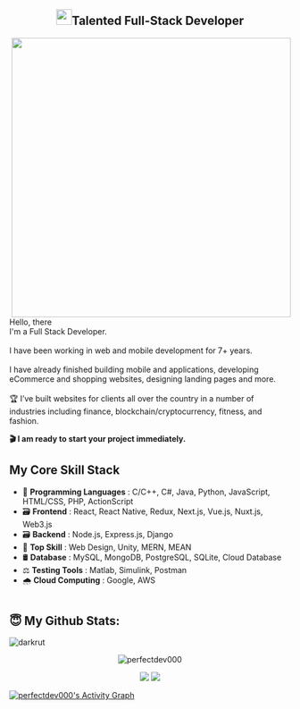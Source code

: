 <h2 align="center"><img src="https://media.giphy.com/media/hvRJCLFzcasrR4ia7z/giphy.gif" width="28">Talented Full-Stack Developer</h2>
<p>
  <p>
    <img align="right" width="500" src="https://camo.githubusercontent.com/fa73289736064aba480d0708da37d7aa183a8c3e2bcc2f58c54285a3bbbeecc1/68747470733a2f2f7777772e61616c7068612e6e65742f77702d636f6e74656e742f75706c6f6164732f323032302f31322f66756c6c2d737461636b2d646576656c6f706d656e742e676966" />
  </p>
  <p>
  Hello, there<br>
  I'm a Full Stack Developer.<br><br>
  I have been working in web and mobile development for 7+ years.<br><br>
  I have already finished building mobile and applications, developing eCommerce and shopping websites, designing landing pages and more.<br><br>
  🏆 I’ve built websites for clients all over the country in a number of industries including finance, blockchain/cryptocurrency, fitness, and fashion.</p>
</p>
<!--<p align="center">
  <a href="https://github.com/perfectdev000"><img src="https://readme-typing-svg.herokuapp.com/?lines=Creative,%20Passionate%20and%20Efficient%20Full-Stack%20Software%20engineer;10+%2B%20years%20of%20hands-on%20experience;&center=true&width=800&height=45"></a>
</p>-->

<b> 🎬 I am ready to start your project immediately.</b>
## My Core Skill Stack
- 💽 <b>Programming Languages</b> : C/C++, C#, Java, Python, JavaScript, HTML/CSS, PHP, ActionScript
- 🗃 <b>Frontend</b> : React, React Native, Redux, Next.js, Vue.js, Nuxt.js, Web3.js
- 🗃 <b>Backend</b> : Node.js, Express.js, Django
- 🥇 <b>Top Skill</b> : Web Design, Unity, MERN, MEAN
- 🛢 <b>Database</b> : MySQL, MongoDB, PostgreSQL, SQLite, Cloud Database
- ⚖ <b>Testing Tools</b> : Matlab, Simulink, Postman
- 🌧 <b>Cloud Computing</b> : Google, AWS
<br><br>
## <b>😇 My Github Stats</b>:
<p align="left"><img src="https://komarev.com/ghpvc/?username=perfectdev000&label=Profile%20views&color=0e75b6&style=flat" alt="darkrut" /> </p>
<p align="center" style="margin-bottom: 10px;"><img src="https://github-profile-trophy.vercel.app/?username=perfectdev000&column=7&theme=onedark" alt="perfectdev000" /></p>
<p align="center">
  <img src = "https://github-readme-stats.vercel.app/api?username=perfectdev000&show_icons=true&include_all_commits=true&count_private=true&theme=tokyonight"> 
  <img src = "https://github-readme-stats.vercel.app/api/top-langs/?username=perfectdev000&langs_count=8&layout=compact&theme=tokyonight&include_all_commits=true">
</p>
<a href="https://github.com/perfectdev000/perfectdev000">
  <img alt="perfectdev000's Activity Graph" src="https://activity-graph.herokuapp.com/graph?username=perfectdev000&bg_color=22222E&color=DDDD66&line=00FFFF&point=0000FF"/>
</a>
  
</p>
</details>
<!--
<div align="center">
<h2> Connect with me <img src='https://raw.githubusercontent.com/ShahriarShafin/ShahriarShafin/main/Assets/handshake.gif' width="100px"></h2>
<p>
Email: darkrut22@gmail.com<br/>
</p>
</div>
-->
